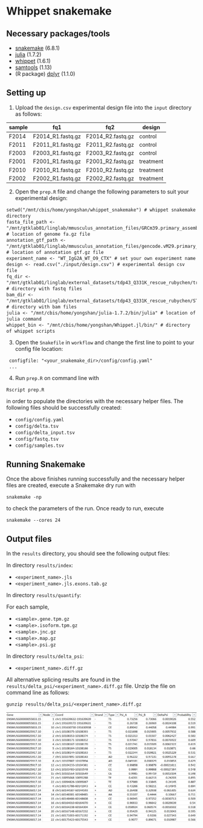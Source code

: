 # Whippet snakemake

## Necessary packages/tools
- [snakemake](https://snakemake.readthedocs.io/en/stable/getting_started/installation.html) (6.8.1)
- [julia](https://julialang.org/downloads/) (1.7.2)
- [whippet](https://github.com/timbitz/Whippet.jl#1-install) (1.6.1)
- [samtools](http://www.htslib.org/download/) (1.13)
- (R package) [dplyr](https://www.r-project.org/nosvn/pandoc/dplyr.html) (1.1.0)

## Setting up
1. Upload the `design.csv` experimental design file into the `input` directory as follows:

| sample | fq1    | fq2 | design  |
| ------ | ------  | ------ | ------  |
| F2014	 | F2014_R1.fastq.gz	 | F2014_R2.fastq.gz	  | control |
| F2011	 | F2011_R1.fastq.gz	 | F2011_R2.fastq.gz	  | control |
| F2003	 | F2003_R1.fastq.gz	 | F2003_R2.fastq.gz	  | control |
| F2001	 | F2001_R1.fastq.gz | F2001_R2.fastq.gz	  | treatment |
| F2010	 | F2010_R1.fastq.gz | F2010_R2.fastq.gz	  | treatment |
| F2002	 | F2002_R1.fastq.gz | F2002_R2.fastq.gz	  | treatment |

2. Open the `prep.R` file and change the following parameters to suit your experimental design:
```
setwd("/mnt/cbis/home/yongshan/whippet_snakemake") # whippet snakemake directory
fasta_file_path <- "/mnt/gtklab01/linglab/mmusculus_annotation_files/GRCm39.primary_assembly.genome.fa.gz" # location of genome fa.gz file
annotation_gtf_path <- "/mnt/gtklab01/linglab/mmusculus_annotation_files/gencode.vM29.primary_assembly.annotation.gtf.gz" # location of annotation gtf.gz file
experiment_name <- "WT_IgG2A_WT_O9_CTX" # set your own experiment name
design <- read.csv("./input/design.csv") # experimental design csv file
fq_dir <- "/mnt/gtklab01/linglab/external_datasets/tdp43_Q331K_rescue_rubychen/trimmedFASTQ/" # directory with fastq files
bam_dir <- "/mnt/gtklab01/linglab/external_datasets/tdp43_Q331K_rescue_rubychen/STAR/" # directory with bam files
julia <- "/mnt/cbis/home/yongshan/julia-1.7.2/bin/julia" # location of julia command
whippet_bin <- "/mnt/cbis/home/yongshan/Whippet.jl/bin/" # directory of whippet scripts
```

3. Open the `Snakefile` in `workflow` and change the first line to point to your config file location:
```
 configfile: "<your_snakemake_dir>/config/config.yaml"
 ...
```

4. Run `prep.R` on command line with
```
Rscript prep.R
```
in order to populate the directories with the necessary helper files. The following files should be successfully created:
- `config/config.yaml`
- `config/delta.tsv`
- `config/delta_input.tsv`
- `config/fastq.tsv`
- `config/samples.tsv`

## Running Snakemake

Once the above finishes running successfully and the necessary helper files are created, execute a Snakemake dry run with
```
snakemake -np
```
to check the parameters of the run. Once ready to run, execute
```
snakemake --cores 24
```

## Output files

In the `results` directory, you should see the following output files:

In directory `results/index`:
- `<experiment_name>.jls`
- `<experiment_name>.jls.exons.tab.gz`

In directory `results/quantify`:

For each sample,
- `<sample>.gene.tpm.gz`
- `<sample>.isoform.tpm.gz`
- `<sample>.jnc.gz`
- `<sample>.map.gz`
- `<sample>.psi.gz`

In directory `results/delta_psi`:
- `<experiment_name>.diff.gz`

All alternative splicing results are found in the `results/delta_psi/<experiment_name>.diff.gz` file. Unzip the file on command line as follows:
```
gunzip results/delta_psi/<experiment_name>.diff.gz
```
<p align="left">
  <img src="../images/whippet_results.PNG">
</p>
